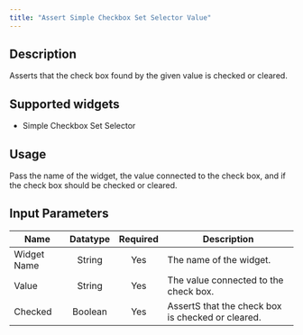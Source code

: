 ```yaml
---
title: "Assert Simple Checkbox Set Selector Value"
---
```

## Description
Asserts that the check box found by the given value is checked or cleared.

## Supported widgets
 + Simple Checkbox Set Selector

## Usage
Pass the name of the widget, the value connected to the check box, and if the check box should be checked or cleared.

## Input Parameters

Name | Datatype | Required | Description
---- |:--------:| :-------:|---------------
Widget Name | String | Yes | The name of the widget.
Value | String | Yes | The value connected to the check box.
Checked | Boolean | Yes | AssertS that the check box is checked or cleared.
